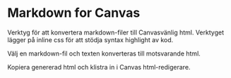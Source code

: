 # Markdown for Canvas

Verktyg för att konvertera markdown-filer till Canvasvänlig html.
Verktyget lägger på inline css för att stödja syntax highlight av kod.

Välj en markdown-fil och texten konverteras till motsvarande html.

Kopiera genererad html och klistra in i Canvas html-redigerare.
